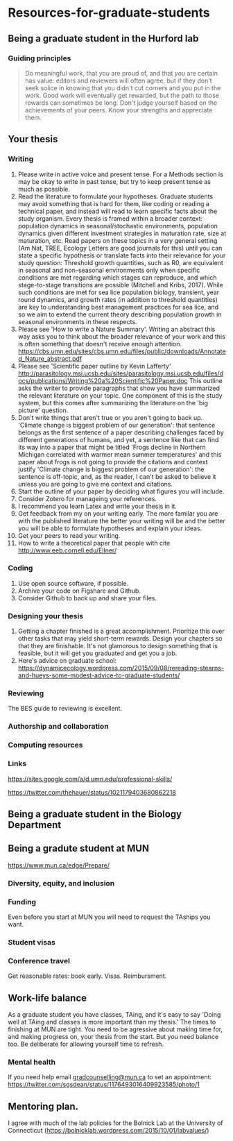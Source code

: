 # Resources-for-graduate-students

## Being a graduate student in the Hurford lab
### Guiding principles

> Do meaningful work, that _you_ are proud of, and that _you_ are certain has value: editors and reviewers will often agree, but if they don't seek solice in knowing that you didn't cut corners and you put in the work. Good work will eventually get rewarded, but the path to those rewards can sometimes be long. Don't judge yourself based on the achievements of your peers. Know your strengths and appreciate them.


## Your thesis
### Writing
1. Please write in active voice and present tense. For a Methods section is may be okay to write in past tense, but try to keep present tense as much as possible.
1. Read the literature to formulate your hypotheses. Graduate students may avoid something that is hard for them, like coding or reading a technical paper, and instead will read to learn specific facts about the study organism. Every thesis is framed within a broader context: population dynamics in seasonal/stochastic environments, population dynamics given different investment strategies in maturation rate, size at maturation, etc. Read papers on these topics in a very general setting (Am Nat, TREE, Ecology Letters are good journals for this) until you can state a specific hypothesis or translate facts into their relevance for your study question: Threshold growth quantities, such as R0, are equivalent in seasonal and non-seasonal environments only when specific conditions are met regarding which stages can reproduce, and which stage-to-stage transitions are possible (Mitchell and Kribs, 2017). While such conditions are met for sea lice population biology, transient, year round dynamics, and growth rates (in addition to threshold quantities) are key to understanding best management practices for sea lice, and so we aim to extend the current theory describing population growth in seasonal environments in these respects.
1. Please see 'How to write a Nature Summary'. Writing an abstract this way asks you to think about the broader relevance of your work and this is often something that doesn't receive enough attention. https://cbs.umn.edu/sites/cbs.umn.edu/files/public/downloads/Annotated_Nature_abstract.pdf
1. Please see 'Scientific paper outline by Kevin Lafferty' <http://parasitology.msi.ucsb.edu/sites/parasitology.msi.ucsb.edu/files/docs/publications/Writing%20a%20Scientific%20Paper.doc> This outline asks the writer to provide paragraphs that show you have summarized the relevant literature on your topic. One component of this is the study system, but this comes after summarizing the literature on the 'big picture' question.
1. Don't write things that aren't true or you aren't going to back up. 'Climate change is biggest problem of our generation': that sentence belongs as the first sentence of a paper describing challenges faced by different generations of humans, and yet, a sentence like that can find its way into a paper that might be titled 'Frogs decline in Northern Michigan correlated with warmer mean summer temperatures' and this paper about frogs is not going to provide the citations and context justify 'Climate change is biggest problem of our generation': the sentence is off-topic, and, as the reader, I can't be asked to believe it unless you are going to give me context and citations.
1. Start the outline of your paper by deciding what figures you will include.
1. Consider Zotero for manageing your references.
1. I recommend you learn Latex and write your thesis in it.
1. Get feedback from my on your writing early. The more familar you are with the published literature the better your writing will be and the better you will be able to formulate hypotheses and explain your ideas.
1. Get your peers to read your writing.
1. How to write a theoretical paper that people with cite http://www.eeb.cornell.edu/Ellner/

### Coding
1. Use open source software, if possible.
1. Archive your code on Figshare and Github.
1. Consider Github to back up and share your files.

### Designing your thesis
1. Getting a chapter finished is a great accomplishment. Prioritize this over other tasks that may yield short-term rewards. Design your chapters so that they are finishable. It's not glamorous to design something that is feasible, but it will get you graduated and get you a job.
1. Here's advice on graduate school: https://dynamicecology.wordpress.com/2015/09/08/rereading-stearns-and-hueys-some-modest-advice-to-graduate-students/

### Reviewing
The BES guide to reviewing is excellent.

### Authorship and collaboration

### Computing resources

### Links
https://sites.google.com/a/d.umn.edu/professional-skills/

https://twitter.com/thehauer/status/1021179403680862218

## Being a graduate student in the Biology Department

## Being a gradute student at MUN
https://www.mun.ca/edge/Prepare/

### Diversity, equity, and inclusion

### Funding
Even before you start at MUN you will need to request the TAships you want.

### Student visas

### Conference travel
Get reasonable rates: book early. Visas. Reimbursment.

## Work-life balance
As a graduate student you have classes, TAing, and it's easy to say 'Doing well at TAing and classes is more important than my thesis.' The times to finishing at MUN are tight. You need to be agressive about making time for, and making progress on, your thesis from the start. But you need balance too. Be deliberate for allowing yourself time to refresh.

### Mental health
If you need help email gradcounselling@mun.ca to set an appointment: https://twitter.com/sgsdean/status/1176493016409923585/photo/1

## Mentoring plan.

I agree with much of the lab policies for the Bolnick Lab at the University of Connecticut (https://bolnicklab.wordpress.com/2015/10/01/labvalues/)
